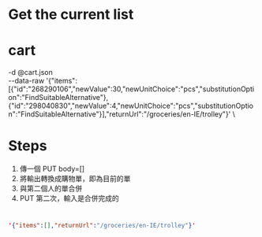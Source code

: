 # Get the current list

# cart
  -d @cart.json \
  --data-raw '{"items":[{"id":"268290106","newValue":30,"newUnitChoice":"pcs","substitutionOption":"FindSuitableAlternative"},{"id":"298040830","newValue":4,"newUnitChoice":"pcs","substitutionOption":"FindSuitableAlternative"}],"returnUrl":"/groceries/en-IE/trolley"}' \

# Steps
1. 傳一個 PUT body=[]
2. 將輸出轉換成購物單，即為目前的單
3. 與第二個人的單合併
4. PUT 第二次，輸入是合併完成的

# 
```json
'{"items":[],"returnUrl":"/groceries/en-IE/trolley"}'
```

